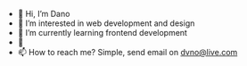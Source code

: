 - 👋 Hi, I’m Dano
- 👀 I’m interested in web development and design
- 🌱 I’m currently learning frontend development
- 💞️
- 📫 How to reach me? Simple, send email on dvno@live.com

<!---
Dvno78/Dvno78 is a ✨ special ✨ repository because its `README.md` (this file) appears on your GitHub profile.
You can click the Preview link to take a look at your changes.
--->
